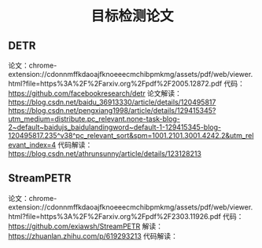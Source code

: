 <div align="center">
<h1>目标检测论文</h1>
</div>

## DETR
论文：chrome-extension://cdonnmffkdaoajfknoeeecmchibpmkmg/assets/pdf/web/viewer.html?file=https%3A%2F%2Farxiv.org%2Fpdf%2F2005.12872.pdf
代码：https://github.com/facebookresearch/detr
论文解读：
      https://blog.csdn.net/baidu_36913330/article/details/120495817
      https://blog.csdn.net/pengxiang1998/article/details/129415345?utm_medium=distribute.pc_relevant.none-task-blog-2~default~baidujs_baidulandingword~default-1-129415345-blog-120495817.235^v38^pc_relevant_sort&spm=1001.2101.3001.4242.2&utm_relevant_index=4
代码解读：
      https://blog.csdn.net/athrunsunny/article/details/123128213

## StreamPETR
论文：chrome-extension://cdonnmffkdaoajfknoeeecmchibpmkmg/assets/pdf/web/viewer.html?file=https%3A%2F%2Farxiv.org%2Fpdf%2F2303.11926.pdf
代码：https://github.com/exiawsh/StreamPETR
解读：
      https://zhuanlan.zhihu.com/p/619293213
代码解读：
